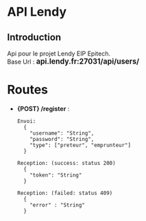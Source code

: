 
# API Lendy

## Introduction
Api pour le projet Lendy EIP Epitech.  
Base Url : <b><span style="font-size:1.2em;">api.lendy.fr:27031/api/users/</span></b>

# Routes

 - **{POST} /register** :  
 
       Envoi:  
         {  
           "username": "String",  
           "password": "String",  
           "type": ["preteur", "emprunteur"]  
         }  

       Reception: (success: status 200)  
         {  
           "token": "String"  
         }  

       Reception: (failed: status 409)  
         {  
           "error" : "String"  
         }  
